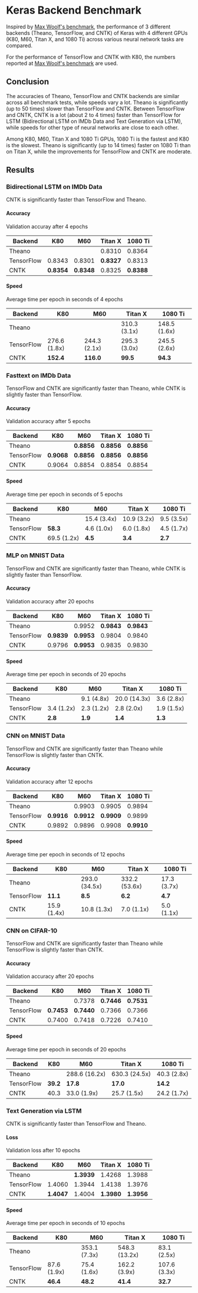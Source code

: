# Keras Backend Benchmark
Inspired by [Max Woolf's benchmark](http://minimaxir.com/2017/06/keras-cntk/), the performance of 3 different backends (Theano, TensorFlow, and CNTK) of Keras with 4 different GPUs (K80, M60, Titan X, and 1080 Ti) across various neural network tasks are compared.

For the performance of TensorFlow and CNTK with K80, the numbers reported at [Max Woolf's benchmark](http://minimaxir.com/2017/06/keras-cntk/) are used.

## Conclusion
The accuracies of Theano, TensorFlow and CNTK backends are similar across all benchmark tests, while speeds vary a lot. Theano is significantly (up to 50 times) slower than TensorFlow and CNTK. Between TensorFlow and CNTK, CNTK is a lot (about 2 to 4 times) faster than TensorFlow for LSTM (Bidirectional LSTM on IMDb Data and Text Generation via LSTM), while speeds for other type of neural networks are close to each other.

Among K80, M60, Titan X and 1080 Ti GPUs, 1080 Ti is the fastest and K80 is the slowest. Theano is significantly (up to 14 times) faster on 1080 Ti than on Titan X, while the improvements for TensorFlow and CNTK are moderate.

## Results
### Bidirectional LSTM on IMDb Data
CNTK is significantly faster than TensorFlow and Theano.

#### Accuracy
Validation accuray after 4 epochs

Backend				|	K80		|   M60     |   Titan X	|	 1080 Ti
--------------------|-----------|-----------|-----------|---------------
Theano				| 			|           | 0.8310	| 0.8364 
TensorFlow			| 0.8343	| 0.8301    |**0.8327**	| 0.8313
CNTK				|**0.8354**	|**0.8348** | 0.8325	|**0.8388**

#### Speed
Average time per epoch in seconds of 4 epochs

Backend				|	K80		  |   M60      |  Titan X	|	 1080 Ti
--------------------|-------------|------------|------------|-------------
Theano				| 			  |            |310.3 (3.1x)| 148.5 (1.6x)
TensorFlow			| 276.6	(1.8x)|244.3 (2.1x)|295.3 (3.0x)| 245.5 (2.6x)
CNTK				|**152.4**	  |**116.0**   |**99.5**	|**94.3**

### Fasttext on IMDb Data
TensorFlow and CNTK are significantly faster than Theano, while CNTK is slightly faster than TensorFlow.

#### Accuracy
Validation accuracy after 5 epochs

Backend				|	K80		|   M60     |   Titan X	|	 1080 Ti
--------------------|-----------|-----------|-----------|---------------
Theano				| 			|**0.8856** |**0.8856**	|**0.8856**
TensorFlow			|**0.9068**	|**0.8856** |**0.8856**	|**0.8856**
CNTK				| 0.9064	| 0.8854    | 0.8854	| 0.8854

#### Speed
Average time per epoch in seconds of 5 epochs

Backend				|	K80		 |  M60       |  Titan X   |	 1080 Ti
--------------------|------------|------------|------------|-------------
Theano				| 			 | 15.4 (3.4x)| 10.9 (3.2x)| 9.5 (3.5x)
TensorFlow			|**58.3**	 |  4.6 (1.0x)|  6.0 (1.8x)| 4.5 (1.7x)
CNTK				| 69.5 (1.2x)|**4.5**     |**3.4**	   |**2.7**

### MLP on MNIST Data
TensorFlow and CNTK are significantly faster than Theano, while CNTK is slightly faster than TensorFlow.

#### Accuracy
Validation accuracy after 20 epochs

Backend				|	K80		|  M60        | Titan X	   |	 1080 Ti
--------------------|-----------|-------------|------------|-------------
Theano				| 			|0.9952       |**0.9843**  |**0.9843**
TensorFlow			|**0.9839**	|**0.9953**   |0.9804	   |0.9840
CNTK				| 0.9796	|**0.9953**   |0.9835	   |0.9830

#### Speed
Average time per epoch in seconds of 20 epochs

Backend				|	K80		|  M60        | Titan X	   |    1080 Ti
--------------------|-----------|-------------|------------|-------------
Theano				| 			| 9.1 (4.8x)  |20.0 (14.3x)| 3.6 (2.8x)
TensorFlow			|3.4 (1.2x)	| 2.3 (1.2x)  | 2.8 (2.0x) | 1.9 (1.5x)
CNTK				|**2.8**	|**1.9**      |**1.4**	   |**1.3**

### CNN on MNIST Data
TensorFlow and CNTK are significantly faster than Theano while TensorFlow is slightly faster than CNTK.

#### Accuracy
Validation accuracy after 12 epochs

Backend				|	K80		|  M60        | Titan X    |	 1080 Ti
--------------------|-----------|-------------|------------|-------------
Theano				| 			|0.9903       |0.9905	   |0.9894
TensorFlow			|**0.9916**	|**0.9912**   |**0.9909**  |0.9899
CNTK				|0.9892		|0.9896       |0.9908	   |**0.9910**

#### Speed
Average time per epoch in seconds of 12 epochs

Backend				|	K80	 	|  M60        | Titan X     | 1080 Ti
--------------------|-----------|-------------|-------------|-------------
Theano				| 			|293.0 (34.5x)|332.2 (53.6x)|17.3 (3.7x)
TensorFlow			|**11.1**	|**8.5**      |**6.2**	    |**4.7**
CNTK				|15.9 (1.4x)| 10.8 (1.3x) |  7.0 (1.1x)	|5.0 (1.1x)

### CNN on CIFAR-10
TensorFlow and CNTK are significantly faster than Theano while TensorFlow is slightly faster than CNTK.

#### Accuracy
Validation accuracy after 20 epochs

Backend				|	K80	 	|  M60        | Titan X    | 1080 Ti
--------------------|-----------|-------------|------------|-------------
Theano				| 			|0.7378       |**0.7446**  |**0.7531**
TensorFlow			|**0.7453**	|**0.7440**   |0.7366	   |0.7366
CNTK				|0.7400		|0.7418       |0.7226	   |0.7410

#### Speed
Average time per epoch in seconds of 20 epochs

Backend				|	K80	 	|  M60        | Titan X     | 1080 Ti
--------------------|-----------|-------------|-------------|-------------
Theano				| 			|288.6 (16.2x)|630.3 (24.5x)|40.3 (2.8x)
TensorFlow			|**39.2**	|**17.8**     |**17.0**		|**14.2**
CNTK				|40.3 		|33.0 (1.9x)  |25.7 (1.5x)  |24.2 (1.7x)

### Text Generation via LSTM
CNTK is significantly faster than TensorFlow and Theano.

#### Loss
Validation loss after 10 epochs

Backend				|	K80	 	|  M60        | Titan X    | 1080 Ti
--------------------|-----------|-------------|------------|-------------
Theano				| 			|**1.3939**   |1.4268	   |1.3988
TensorFlow			|1.4060		|1.3944       |1.4138	   |1.3976
CNTK				|**1.4047**	|1.4004       |**1.3980**  |**1.3956**

#### Speed
Average time per epoch in seconds of 10 epochs

Backend				|	K80	 	|  M60        | Titan X     | 1080 Ti
--------------------|-----------|-------------|-------------|-------------
Theano				| 			|353.1 (7.3x) |548.3 (13.2x)|83.1 (2.5x)
TensorFlow			|87.6 (1.9x)|75.4 (1.6x)  |162.2 (3.9x)	|107.6 (3.3x)
CNTK				|**46.4** 	|**48.2**     |**41.4**		|**32.7**
